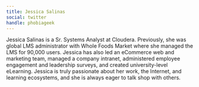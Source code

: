 ```yaml
---
title: Jessica Salinas
social: twitter
handle: phobiageek
---
```


Jessica Salinas is a Sr. Systems Analyst at Cloudera. Previously, she was global LMS administrator with Whole Foods Market where she managed the LMS for 90,000 users. Jessica has also led an eCommerce web and marketing team, managed a company intranet, administered employee engagement and leadership surveys, and created university-level eLearning. Jessica is truly passionate about her work, the Internet, and learning ecosystems, and she is always eager to talk shop with others.
